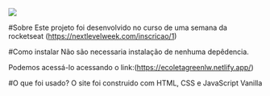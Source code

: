 ![](https://imgur.com/59J1boH.png)


#Sobre
Este projeto foi desenvolvido no curso de uma semana da rocketseat (https://nextlevelweek.com/inscricao/1) 

#Como instalar
Não são necessaria instalação de nenhuma depêdencia.

Podemos acessá-lo acessando o link:(https://ecoletagreenlw.netlify.app/)

#O que foi usado?
O site foi construido com HTML, CSS e JavaScript Vanilla

